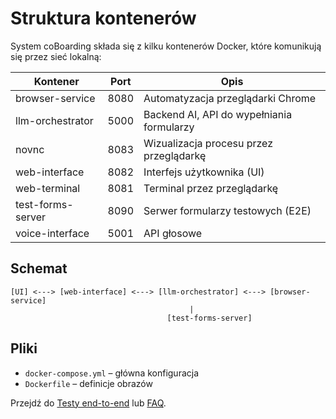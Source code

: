 # Struktura kontenerów

System coBoarding składa się z kilku kontenerów Docker, które komunikują się przez sieć lokalną:

| Kontener             | Port    | Opis                                      |
|----------------------|---------|-------------------------------------------|
| browser-service      | 8080    | Automatyzacja przeglądarki Chrome         |
| llm-orchestrator     | 5000    | Backend AI, API do wypełniania formularzy |
| novnc                | 8083    | Wizualizacja procesu przez przeglądarkę   |
| web-interface        | 8082    | Interfejs użytkownika (UI)                |
| web-terminal         | 8081    | Terminal przez przeglądarkę               |
| test-forms-server    | 8090    | Serwer formularzy testowych (E2E)         |
| voice-interface      | 5001    | API głosowe                               |

## Schemat

```
[UI] <---> [web-interface] <---> [llm-orchestrator] <---> [browser-service]
                                        |
                                   [test-forms-server]
```

## Pliki
- `docker-compose.yml` – główna konfiguracja
- `Dockerfile` – definicje obrazów

Przejdź do [Testy end-to-end](e2e-tests.md) lub [FAQ](faq.md).
